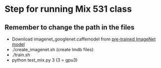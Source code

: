 # Step for running Mix 531 class

## Remember to change the path in the files

*	Download imagenet_googlenet.caffemodel from	[pre-trained ImageNet model](http://vision.princeton.edu/pvt/GoogLeNet/)
*	./create_imagenet.sh (create lmdb files)
*	./train.sh
*	python test_mix.py 3 (3 = gpu3)

